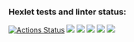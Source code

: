 ### Hexlet tests and linter status:
[![Actions Status](https://github.com/greenboxer1/frontend-project-44/workflows/hexlet-check/badge.svg)](https://github.com/greenboxer1/frontend-project-44/actions)
<a href="https://codeclimate.com/github/greenboxer1/frontend-project-44/maintainability"><img src="https://api.codeclimate.com/v1/badges/9602640f883955ae47b2/maintainability" /></a>
<a href="https://asciinema.org/a/jSklpOhtsDPqQ013m1x71nnny?autoplay=1" target="_blank"><img src="https://asciinema.org/a/jSklpOhtsDPqQ013m1x71nnny.svg" /></a>
<a href="https://asciinema.org/a/DKbHjLb7PXDtwcAXLnghJknSS?autoplay=1" target="_blank"><img src="https://asciinema.org/a/DKbHjLb7PXDtwcAXLnghJknSS.svg" /></a>
<a href="https://asciinema.org/a/xs3rWejl9V7xwOolHRScYzp2a?autoplay=1" target="_blank"><img src="https://asciinema.org/a/xs3rWejl9V7xwOolHRScYzp2a.svg" /></a>
<a href="https://asciinema.org/a/K2YxERAy52R78AZx1vMkFpovo?autoplay=1" target="_blank"><img src="https://asciinema.org/a/K2YxERAy52R78AZx1vMkFpovo.svg" /></a>